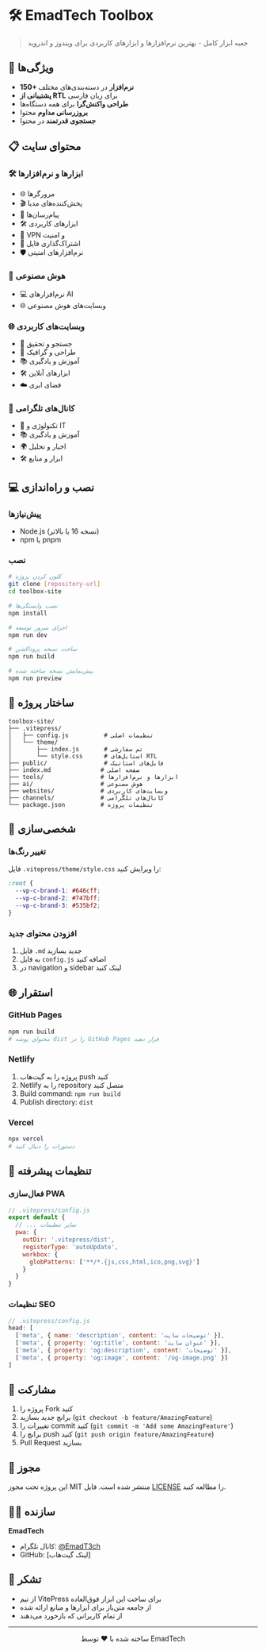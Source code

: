 # 🛠️ EmadTech Toolbox

> جعبه ابزار کامل - بهترین نرم‌افزارها و ابزارهای کاربردی برای ویندوز و اندروید

## 🌟 ویژگی‌ها

- **150+ نرم‌افزار** در دسته‌بندی‌های مختلف
- **پشتیبانی از RTL** برای زبان فارسی
- **طراحی واکنش‌گرا** برای همه دستگاه‌ها
- **بروزرسانی مداوم** محتوا
- **جستجوی قدرتمند** در محتوا

## 📋 محتوای سایت

### 🛠️ ابزارها و نرم‌افزارها
- 🌐 مرورگرها
- 🎬 پخش‌کننده‌های مدیا
- 💬 پیام‌رسان‌ها
- 🛠️ ابزارهای کاربردی
- 🔐 VPN و امنیت
- 📂 اشتراک‌گذاری فایل
- 🛡️ نرم‌افزارهای امنیتی

### 🤖 هوش مصنوعی
- 💻 نرم‌افزارهای AI
- 🌐 وبسایت‌های هوش مصنوعی

### 🌐 وبسایت‌های کاربردی
- 🔎 جستجو و تحقیق
- 🎨 طراحی و گرافیک
- 📚 آموزش و یادگیری
- 🛠️ ابزارهای آنلاین
- ☁️ فضای ابری

### 📢 کانال‌های تلگرامی
- 📰 تکنولوژی و IT
- 📚 آموزش و یادگیری
- 🌍 اخبار و تحلیل
- 🛠️ ابزار و منابع

## 💻 نصب و راه‌اندازی

### پیش‌نیازها
- Node.js (نسخه 16 یا بالاتر)
- npm یا pnpm

### نصب
```bash
# کلون کردن پروژه
git clone [repository-url]
cd toolbox-site

# نصب وابستگی‌ها
npm install

# اجرای سرور توسعه
npm run dev

# ساخت نسخه پروداکشن
npm run build

# پیش‌نمایش نسخه ساخته شده
npm run preview
```

## 📁 ساختار پروژه

```
toolbox-site/
├── .vitepress/
│   ├── config.js          # تنظیمات اصلی
│   └── theme/
│       ├── index.js       # تم سفارشی
│       └── style.css      # استایل‌های RTL
├── public/                # فایل‌های استاتیک
├── index.md              # صفحه اصلی
├── tools/                # ابزارها و نرم‌افزارها
├── ai/                   # هوش مصنوعی
├── websites/             # وبسایت‌های کاربردی
├── channels/             # کانال‌های تلگرامی
└── package.json          # تنظیمات پروژه
```

## 🎨 شخصی‌سازی

### تغییر رنگ‌ها
فایل `.vitepress/theme/style.css` را ویرایش کنید:

```css
:root {
  --vp-c-brand-1: #646cff;
  --vp-c-brand-2: #747bff;
  --vp-c-brand-3: #535bf2;
}
```

### افزودن محتوای جدید
1. فایل `.md` جدید بسازید
2. به فایل `config.js` اضافه کنید
3. در navigation و sidebar لینک کنید

## 🌐 استقرار

### GitHub Pages
```bash
npm run build
# محتوای پوشه dist را در GitHub Pages قرار دهید
```

### Netlify
1. پروژه را به گیت‌هاب push کنید
2. Netlify را به repository متصل کنید
3. Build command: `npm run build`
4. Publish directory: `dist`

### Vercel
```bash
npx vercel
# دستورات را دنبال کنید
```

## 🔧 تنظیمات پیشرفته

### فعال‌سازی PWA
```javascript
// .vitepress/config.js
export default {
  // ... سایر تنظیمات
  pwa: {
    outDir: '.vitepress/dist',
    registerType: 'autoUpdate',
    workbox: {
      globPatterns: ['**/*.{js,css,html,ico,png,svg}']
    }
  }
}
```

### تنظیمات SEO
```javascript
// .vitepress/config.js
head: [
  ['meta', { name: 'description', content: 'توضیحات سایت' }],
  ['meta', { property: 'og:title', content: 'عنوان سایت' }],
  ['meta', { property: 'og:description', content: 'توضیحات' }],
  ['meta', { property: 'og:image', content: '/og-image.png' }]
]
```

## 🤝 مشارکت

1. پروژه را Fork کنید
2. برانچ جدید بسازید (`git checkout -b feature/AmazingFeature`)
3. تغییرات را commit کنید (`git commit -m 'Add some AmazingFeature'`)
4. برانچ را push کنید (`git push origin feature/AmazingFeature`)
5. Pull Request بسازید

## 📄 مجوز

این پروژه تحت مجوز MIT منتشر شده است. فایل [LICENSE](LICENSE) را مطالعه کنید.

## 👨‍💻 سازنده

**EmadTech**
- کانال تلگرام: [@EmadT3ch](https://t.me/EmadT3ch)
- GitHub: [لینک گیت‌هاب]

## 🙏 تشکر

- از تیم VitePress برای ساخت این ابزار فوق‌العاده
- از جامعه متن‌باز برای ابزارها و منابع ارائه شده
- از تمام کاربرانی که بازخورد می‌دهند

---

<p align="center">
  ساخته شده با ❤️ توسط EmadTech
</p>